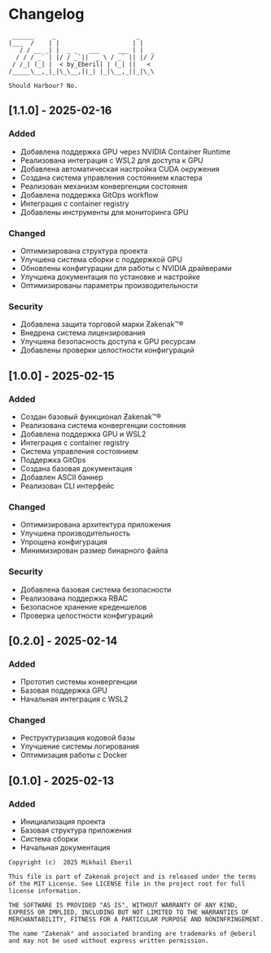 # Changelog
```ascii
 ______     _                      _    
|___  /    | |                    | |   
   / / __ _| |  _ _   ___     ___ | |  _
  / / / _` | |/ / _`||  _ \ / _` || |/ /
 / /_| (_| |  < by_Eberil| | (_| ||   < 
/_____\__,_|_|\_\__,||_| |_|\__,_||_|\_\

Should Harbour?	No.
```
## [1.1.0] -  2025-02-16

### Added
- Добавлена поддержка GPU через NVIDIA Container Runtime
- Реализована интеграция с WSL2 для доступа к GPU
- Добавлена автоматическая настройка CUDA окружения
- Создана система управления состоянием кластера
- Реализован механизм конвергенции состояния
- Добавлена поддержка GitOps workflow
- Интеграция с container registry
- Добавлены инструменты для мониторинга GPU

### Changed
- Оптимизирована структура проекта
- Улучшена система сборки с поддержкой GPU
- Обновлены конфигурации для работы с NVIDIA драйверами
- Улучшена документация по установке и настройке
- Оптимизированы параметры производительности

### Security
- Добавлена защита торговой марки Ƶakenak™®
- Внедрена система лицензирования
- Улучшена безопасность доступа к GPU ресурсам
- Добавлены проверки целостности конфигураций

## [1.0.0] -  2025-02-15

### Added
- Создан базовый функционал Ƶakenak™®
- Реализована система конвергенции состояния
- Добавлена поддержка GPU и WSL2
- Интеграция с container registry
- Система управления состоянием
- Поддержка GitOps
- Создана базовая документация
- Добавлен ASCII баннер
- Реализован CLI интерфейс

### Changed
- Оптимизирована архитектура приложения
- Улучшена производительность
- Упрощена конфигурация
- Минимизирован размер бинарного файла

### Security
- Добавлена базовая система безопасности
- Реализована поддержка RBAC
- Безопасное хранение креденшелов
- Проверка целостности конфигураций

## [0.2.0] -  2025-02-14

### Added
- Прототип системы конвергенции
- Базовая поддержка GPU
- Начальная интеграция с WSL2

### Changed
- Реструктуризация кодовой базы
- Улучшение системы логирования
- Оптимизация работы с Docker

## [0.1.0] -  2025-02-13

### Added
- Инициализация проекта
- Базовая структура приложения
- Система сборки
- Начальная документация

```plain text
Copyright (c)  2025 Mikhail Eberil

This file is part of Zakenak project and is released under the terms of the MIT License. See LICENSE file in the project root for full license information.

THE SOFTWARE IS PROVIDED "AS IS", WITHOUT WARRANTY OF ANY KIND, EXPRESS OR IMPLIED, INCLUDING BUT NOT LIMITED TO THE WARRANTIES OF MERCHANTABILITY, FITNESS FOR A PARTICULAR PURPOSE AND NONINFRINGEMENT.

The name "Zakenak" and associated branding are trademarks of @eberil and may not be used without express written permission.
```